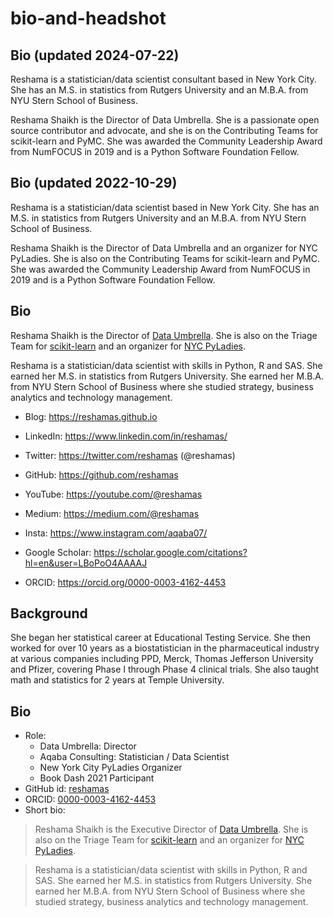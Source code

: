 # bio-and-headshot

## Bio (updated 2024-07-22)
Reshama is a statistician/data scientist consultant based in New York City. She has an M.S. in statistics from Rutgers University and an M.B.A. from NYU Stern School of Business.

Reshama Shaikh is the Director of Data Umbrella. She is a passionate open source contributor and advocate, and she is on the Contributing Teams for scikit-learn and PyMC. She was awarded the Community Leadership Award from NumFOCUS in 2019 and is a Python Software Foundation Fellow.



## Bio (updated 2022-10-29)
Reshama is a statistician/data scientist based in New York City. She has an M.S. in statistics from Rutgers University and an M.B.A. from NYU Stern School of Business.

Reshama Shaikh is the Director of Data Umbrella and an organizer for NYC PyLadies. She is also on the Contributing Teams for scikit-learn and PyMC. She was awarded the Community Leadership Award from NumFOCUS in 2019 and is a Python Software Foundation Fellow.



## Bio

Reshama Shaikh is the Director of [Data Umbrella](https://www.dataumbrella.org). She is also on the Triage Team for [scikit-learn](https://github.com/scikit-learn/scikit-learn) and an organizer for [NYC PyLadies](https://www.meetup.com/NYC-PyLadies/).

Reshama is a statistician/data scientist with skills in Python, R and SAS. She earned her M.S. in statistics from Rutgers University.  She earned her M.B.A. from NYU Stern School of Business where she studied strategy, business analytics and technology management.  

- Blog:  https://reshamas.github.io  
- LinkedIn:  https://www.linkedin.com/in/reshamas/  
- Twitter: https://twitter.com/reshamas  (@reshamas)  
- GitHub:  https://github.com/reshamas  
- YouTube: https://youtube.com/@reshamas
- Medium:  https://medium.com/@reshamas  
- Insta: https://www.instagram.com/aqaba07/

- Google Scholar: https://scholar.google.com/citations?hl=en&user=LBoPoO4AAAAJ
- ORCID: https://orcid.org/0000-0003-4162-4453

## Background

She began her statistical career at Educational Testing Service.  She then worked for over 10 years as a biostatistician in the pharmaceutical industry at various companies including PPD, Merck, Thomas Jefferson University and Pfizer, covering Phase I through Phase 4 clinical trials. She also taught math and statistics for 2 years at Temple University.  

## Bio
* Role: 
  * Data Umbrella:  Director
  * Aqaba Consulting: Statistician / Data Scientist
  * New York City PyLadies Organizer
  * Book Dash 2021 Participant
* GitHub id: [reshamas](http://github.com/reshamas)
* ORCID: [0000-0003-4162-4453](https://orcid.org/0000-0003-4162-4453)
* Short bio:
> Reshama Shaikh is the Executive Director of [Data Umbrella](https://www.dataumbrella.org). She is also on the Triage Team for [scikit-learn](https://github.com/scikit-learn/scikit-learn) and an organizer for [NYC PyLadies](https://www.meetup.com/NYC-PyLadies/).

>Reshama is a statistician/data scientist with skills in Python, R and SAS. She earned her M.S. in statistics from Rutgers University.  She earned her M.B.A. from NYU Stern School of Business where she studied strategy, business analytics and technology management.  


 

